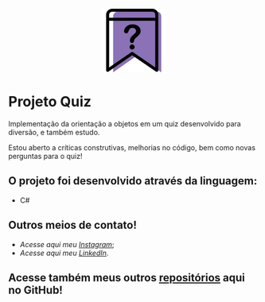 
<p align="center">
<img src="https://github.com/MatheusFranciscone/projeto-quiz/blob/master/imagens-quiz/image-icon.png">
</p>

# Projeto Quiz 
Implementação da orientação a objetos em um quiz desenvolvido para diversão, e também estudo.

Estou aberto a críticas construtivas, melhorias no código, bem como novas perguntas para o quiz!
 
## O projeto foi desenvolvido através da linguagem: 
 * C#
 
## Outros meios de contato!

 * _Acesse aqui meu_ [_Instagram_](https://www.instagram.com/_franciscone/);
 * _Acesse aqui meu_ [_LinkedIn_](https://www.linkedin.com/in/matheus-franciscone/).
 
## Acesse também meus outros [repositórios](https://github.com/MatheusFranciscone?tab=repositories) aqui no GitHub!


